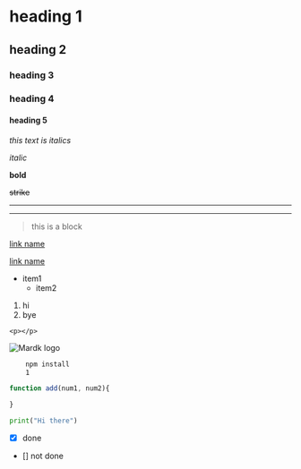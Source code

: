 # heading 1
## heading 2
### heading 3
### heading 4
#### heading 5

<!-- Italics -->
*this text is italics*

_italic_

**bold**

~~strike~~

<!-- Horizontal -->

--- 
___

<!-- block quote -->
> this is a block

<!--  links -->
[link name](inserlink.com)

[link name](inserlink.com "tooltip")

<!-- UL -->
* item1
    * item2

<!--OL-->

1. hi
2. bye

<!-- inline code block-->
`<p></p>`

<!--Images-->
![Mardk logo](https://avatars.githubusercontent.com/u/28359525?s=64&v=4)


<!-- github md-->

```bash
    npm install
    1
```

```javascript
function add(num1, num2){

}

```

```python
print("Hi there")
```


<!-- task list -->
* [x] done
* [] not done
